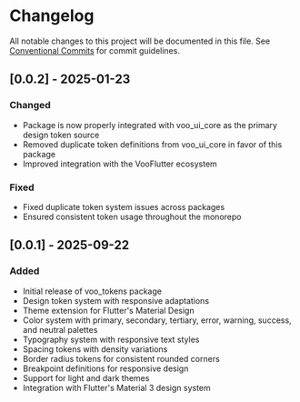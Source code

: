 # Changelog

All notable changes to this project will be documented in this file.
See [Conventional Commits](https://conventionalcommits.org) for commit guidelines.

## [0.0.2] - 2025-01-23

### Changed
- Package is now properly integrated with voo_ui_core as the primary design token source
- Removed duplicate token definitions from voo_ui_core in favor of this package
- Improved integration with the VooFlutter ecosystem

### Fixed
- Fixed duplicate token system issues across packages
- Ensured consistent token usage throughout the monorepo

## [0.0.1] - 2025-09-22

### Added
- Initial release of voo_tokens package
- Design token system with responsive adaptations
- Theme extension for Flutter's Material Design
- Color system with primary, secondary, tertiary, error, warning, success, and neutral palettes
- Typography system with responsive text styles
- Spacing tokens with density variations
- Border radius tokens for consistent rounded corners
- Breakpoint definitions for responsive design
- Support for light and dark themes
- Integration with Flutter's Material 3 design system